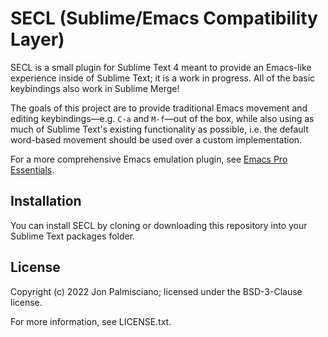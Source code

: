 # SECL (Sublime/Emacs Compatibility Layer)

SECL is a small plugin for Sublime Text 4 meant to provide an Emacs-like
experience inside of Sublime Text; it is a work in progress. All of the basic
keybindings also work in Sublime Merge!

The goals of this project are to provide traditional Emacs movement and editing
keybindings&mdash;e.g. `C-a` and `M-f`&mdash;out of the box, while also using
as much of Sublime Text's existing functionality as possible, i.e. the
default word-based movement should be used over a custom implementation.

For a more comprehensive Emacs emulation plugin, see [Emacs Pro Essentials](https://github.com/sublime-emacs/sublemacspro).

## Installation

You can install SECL by cloning or downloading this repository into your
Sublime Text packages folder.

## License

Copyright (c) 2022 Jon Palmisciano; licensed under the BSD-3-Clause license.

For more information, see LICENSE.txt.
